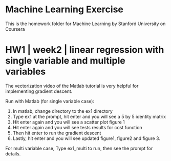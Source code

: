 # Machine Learning Exercise
This is the homework folder for Machine Learning by Stanford University on Coursera

# HW1 | week2 | linear regression with single variable and multiple variables
The vectorization video of the Matlab tutorial is very helpful for implementing gradient descent. 

Run with Matlab (for single variable case):

1. In matlab, change directory to the ex1 directory
2. Type ex1 at the prompt, hit enter and you will see a 5 by 5 identity matrix
3. Hit enter again and you will see a scatter plot figure 1
4. Hit enter again and you will see tests results for cost function
5. Then hit enter to run the gradient descent
6. Lastly, hit enter and you will see updated figure1, figure2 and figure 3. 

For multi variable case, Type ex1_multi to run, then see the prompt for details. 
